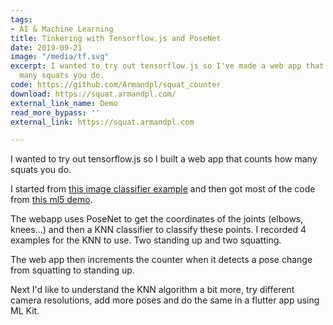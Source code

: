 ```yaml
---
tags:
- AI & Machine Learning
title: Tinkering with Tensorflow.js and PoseNet
date: 2019-09-21
image: "/media/tf.svg"
excerpt: I wanted to try out tensorflow.js so I've made a web app that counts how
  many squats you do.
code: https://github.com/Armandpl/squat_counter
download: https://squat.armandpl.com/
external_link_name: Demo
read_more_bypass: ''
external_link: https://squat.armandpl.com

---
```

I wanted to try out tensorflow.js so I built a web app that counts how many squats you do.

I started from [this image classifier example](https://www.tensorflow.org/js/tutorials/transfer/image_classification) and then got most of the code from [this ml5 demo](https://github.com/ml5js/ml5-examples/tree/release/p5js/KNNClassification/KNNClassification_PoseNet).

The webapp uses PoseNet to get the coordinates of the joints (elbows, knees...) and then a KNN classifier to classify these points. I recorded 4 examples for the KNN to use. Two standing up and two squatting.

The web app then increments the counter when it detects a pose change from squatting to standing up.

Next I'd like to understand the KNN algorithm a bit more, try different camera resolutions, add more poses and do the same in a flutter app using ML Kit.